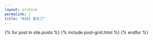 ```yaml
---
layout: archive
permalink: /
title: "0261 블로그"
---
```


<div class="tiles">
{% for post in site.posts %}
	{% include post-grid.html %}
{% endfor %}
</div><!-- /.tiles -->
